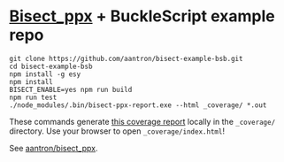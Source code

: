 # [Bisect_ppx][bisect] + BuckleScript example repo

```
git clone https://github.com/aantron/bisect-example-bsb.git
cd bisect-example-bsb
npm install -g esy
npm install
BISECT_ENABLE=yes npm run build
npm run test
./node_modules/.bin/bisect-ppx-report.exe --html _coverage/ *.out
```

These commands generate
[this coverage report](https://aantron.github.io/bisect-example-bsb/) locally
in the `_coverage/` directory. Use your browser to open `_coverage/index.html`!

See [aantron/bisect_ppx][bisect].

[bisect]: https://github.com/aantron/bisect_ppx
